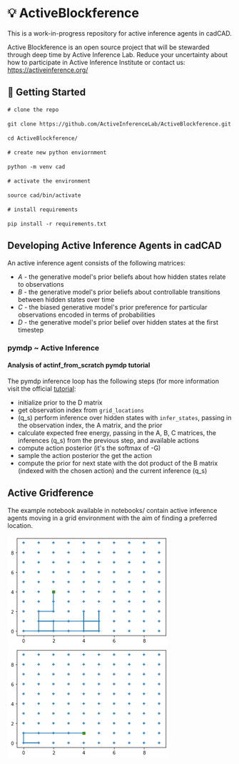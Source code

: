 # 💡 ActiveBlockference

This is a work-in-progress repository for active inference agents in cadCAD.

Active Blockference is an open source project that will be stewarded through deep time by Active Inference Lab.
Reduce your uncertainty about how to participate in Active Inference Institute or contact us: https://activeinference.org/ 

## 🚧 Getting Started

```
# clone the repo

git clone https://github.com/ActiveInferenceLab/ActiveBlockference.git

cd ActiveBlockference/

# create new python enviornment

python -m venv cad

# activate the environment

source cad/bin/activate

# install requirements

pip install -r requirements.txt
```


## Developing Active Inference Agents in cadCAD

An active inference agent consists of the following matrices:
- $A$ - the generative model's prior beliefs about how hidden states relate to observations
- $B$ - the generative model's prior beliefs about controllable transitions between hidden states over time
- $C$ - the biased generative model's prior preference for particular observations encoded in terms of probabilities
- $D$ - the generative model's prior belief over hidden states at the first timestep

### pymdp ~ Active Inference
#### Analysis of actinf_from_scratch pymdp tutorial

The pymdp inference loop has the following steps (for more information visit the official [tutorial](https://pymdp-rtd.readthedocs.io/en/latest/notebooks/active_inference_from_scratch.html):
- initialize prior to the D matrix
- get observation index from `grid_locations`
- (q_s) perform inference over hidden states with `infer_states`, passing in the observation index, the A matrix, and the prior
- calculate expected free energy, passing in the A, B, C matrices, the inferences (q_s) from the previous step, and available actions
- compute action posterior (it's the softmax of -G)
- sample the action posterior the get the action
- compute the prior for next state with the dot product of the B matrix (indexed with the chosen action) and the current inference (q_s)

## Active Gridference

The example notebook available in notebooks/ contain active inference agents moving in a grid environment with the aim of finding a preferred location.

![](agent0.png) ![](agent_1.png)
